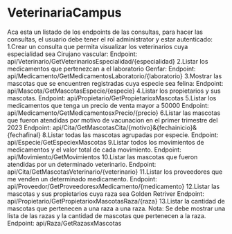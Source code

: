 # VeterinariaCampus
Aca esta un listado de los endpoints de las consultas, para hacer las consultas, el usuario debe tener el rol administrator y estar autenticado:
1.Crear un consulta que permita visualizar los veterinarios cuya especialidad sea Cirujano vascular:
Endpoint: api/Veterinario/GetVeterinariosEspecialidad/{especialidad}
2.Listar los medicamentos que pertenezcan a el laboratorio Genfar:
Endpoint: api/Medicamento/GetMedicamentosLaboratorio/{laboratorio}
3.Mostrar las mascotas que se encuentren registradas cuya especie sea felina:
Endpoint: api/Mascota/GetMascotasEspecie/{especie}
4.Listar los propietarios y sus mascotas.
Endpoint: api/Propietario/GetPropietarioxMascotas
5.Listar los medicamentos que tenga un precio de venta mayor a 50000
Endpoint: api/Medicamento/GetMedicamentosxPrecio/{precio}
6.Listar las mascotas que fueron atendidas por motivo de vacunacion en el primer trimestre del 2023
Endpoint: api/Cita/GetMascotasCita/{motivo}&{fechainicio}&{fechafinal}
8.Listar todas las mascotas agrupadas por especie.
Endpoint: api/Especie/GetEspeciexMascotas
9.Listar todos los movimientos de medicamentos y el valor total de cada movimiento.
Endpoint: api/Movimiento/GetMovimientos
10.Listar las mascotas que fueron atendidas por un determinado veterinario.
Endpoint: api/Cita/GetMascotasVeterinario/{veterinario}
11.Listar los proveedores que me venden un determinado medicamento.
Endpoint: api/Proveedor/GetProveedoresxMedicamento/{medicamento}
12.Listar las mascotas y sus propietarios cuya raza sea Golden Retriver
Endpoint: api/Propietario/GetPropietarioxMascotasRaza/{raza}
13.Listar la cantidad de mascotas que pertenecen a una raza a una raza. Nota: Se debe mostrar una lista de las razas y la cantidad de mascotas que pertenecen a la raza.
Endpoint: api/Raza/GetRazasxMascotas
